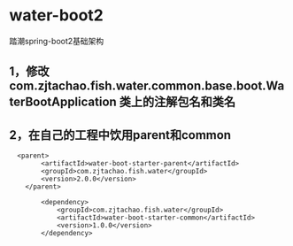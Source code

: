 # water-boot2
踏潮spring-boot2基础架构

## 1，修改com.zjtachao.fish.water.common.base.boot.WaterBootApplication 类上的注解包名和类名
## 2，在自己的工程中饮用parent和common
```
  <parent>
		<artifactId>water-boot-starter-parent</artifactId>
		<groupId>com.zjtachao.fish.water</groupId>
		<version>2.0.0</version>
	</parent>
```
```
		<dependency>
			<groupId>com.zjtachao.fish.water</groupId>
			<artifactId>water-boot-starter-common</artifactId>
			<version>1.0.0</version>
		</dependency>
```
